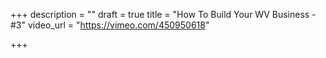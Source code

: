 +++
description = ""
draft = true
title = "How To Build Your WV Business - #3"
video_url = "https://vimeo.com/450950618"

+++
